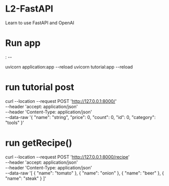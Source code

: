 # L2-FastAPI
Learn to use FastAPI and OpenAI


# Run app
<http client> <my python script>:<the app within the script to run> --<this is optional it forces the app to reload after code changes>


uvicorn application:app --reload
uvicorn tutorial:app --reload


# run tutorial post
curl --location --request POST 'http://127.0.0.1:8000/' \
--header 'accept: application/json' \
--header 'Content-Type: application/json' \
--data-raw '{
"name": "string",
"price": 0,
"count": 0,
"id": 0,
"category": "tools"
}'

# run getRecipe()
curl --location --request POST 'http://127.0.0.1:8000/recipe' \
--header 'accept: application/json' \
--header 'Content-Type: application/json' \
--data-raw '[
{
"name": "tomato"
},
{
"name": "onion"
},
{
"name": "beer"
},
{
"name": "steak"
}
]'